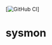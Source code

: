 [![GitHub CI](https://github.com/Elyas-Crimean/sysmon/actions/workflows/lint-test-build.yaml/badge.svg)]

# sysmon

